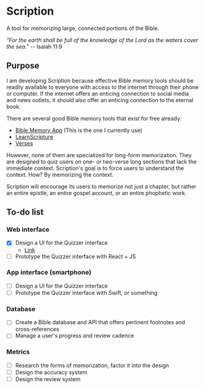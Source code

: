 # Scription

A tool for memorizing large, connected portions of the Bible.

_"For the earth shall be full of the knowledge of the Lord as the waters cover
the sea."_ -- Isaiah 11:9

## Purpose

I am developing Scription because effective Bible memory tools should be
readily available to everyone with access to the internet through their phone
or computer. If the internet offers an enticing connection to social media and
news outlets, it should also offer an enticing connection to the eternal book.

There are several good Bible memory tools that exist for free already:

- [Bible Memory App](https://biblememory.com/) (This is the one I currently use)
- [LearnScripture](https://learnscripture.net)
- [Verses](https://apps.apple.com/us/app/verses-bible-memory/id939461663)

However, none of them are specialized for long-form memorization. They are
designed to quiz users on one- or two-verse long sections that lack the
immediate context. Scription's goal is to force users to understand the
context. How? By memorizing the context.

Scription will encourage its users to memorize not just a chapter, but rather
an entire epistle, an entire gospel account, or an entire phophetic work.

## To-do list

### Web interface

- [x] Design a UI for the Quizzer interface
  - [Link](https://www.figma.com/design/qvPXbQFnV2mag5et4dnTzd/Quizzer-Widget?node-id=1-2&t=t2NajdrQKOWVT3rz-1)
- [ ] Prototype the Quizzer interface with React + JS

### App interface (smartphone)

- [ ] Design a UI for the Quizzer interface
- [ ] Prototype the Quizzer interface with Swift, or something

### Database

- [ ] Create a Bible database and API that offers pertinent footnotes and
      cross-references
- [ ] Manage a user's progress and review cadence

### Metrics

- [ ] Research the forms of memorization, factor it into the design
- [ ] Design the accuracy system
- [ ] Design the review system
